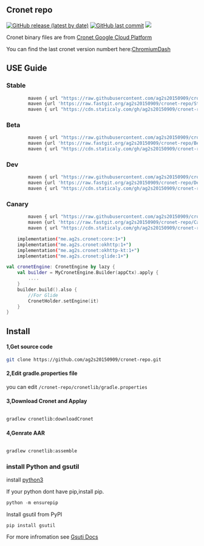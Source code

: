 ## Cronet repo

[![GitHub release (latest by date)](https://img.shields.io/github/v/release/ag2s20150909/cronet-repo)](https://github.com/ag2s20150909/cronet-repo/releases)
[![GitHub last commit](https://img.shields.io/github/last-commit/ag2s20150909/cronet-repo)](https://github.com/ag2s20150909/cronet-repo/commits)
[![](https://data.jsdelivr.com/v1/package/gh/ag2s20150909/cronet-repo/badge?style=rounded)](https://www.jsdelivr.com/package/gh/ag2s20150909/cronet-repo)

Cronet binary files are
from [Cronet Google Cloud Platform](https://console.cloud.google.com/storage/browser/chromium-cronet/android)

You can find the last cronet version numbert
here:[ChromiumDash](https://chromiumdash.appspot.com/releases?platform=Android)

## USE Guide

### Stable

```bash
        maven { url "https://raw.githubusercontent.com/ag2s20150909/cronet-repo/Stable/repo/" }
        maven {url 'https://raw.fastgit.org/ag2s20150909/cronet-repo/Stable/repo/'}
        maven { url "https://cdn.staticaly.com/gh/ag2s20150909/cronet-repo/Stable/repo/" }
```

### Beta

```bash
        maven { url "https://raw.githubusercontent.com/ag2s20150909/cronet-repo/Beta/repo/" }
        maven {url 'https://raw.fastgit.org/ag2s20150909/cronet-repo/Beta/repo/'}
        maven { url "https://cdn.staticaly.com/gh/ag2s20150909/cronet-repo/Beta/repo/" }
```

### Dev

```bash
        maven { url "https://raw.githubusercontent.com/ag2s20150909/cronet-repo/Dev/repo/" }
        maven {url 'https://raw.fastgit.org/ag2s20150909/cronet-repo/Dev/repo/'}
        maven { url "https://cdn.staticaly.com/gh/ag2s20150909/cronet-repo/Dev/repo/" }
```

### Canary

```bash
        maven { url "https://raw.githubusercontent.com/ag2s20150909/cronet-repo/Canary/repo/" }
        maven {url 'https://raw.fastgit.org/ag2s20150909/cronet-repo/Canary/repo/'}
        maven { url "https://cdn.staticaly.com/gh/ag2s20150909/cronet-repo/Canary/repo/" }
```

```bash
    implementation("me.ag2s.cronet:core:1+")
    implementation("me.ag2s.cronet:okhttp:1+")
    implementation("me.ag2s.cronet:okhttp-kt:1+")
    implementation("me.ag2s.cronet:glide:1+")
```

```kotlin
val cronetEngine: CronetEngine by lazy {
    val builder = MyCronetEngine.Builder(appCtx).apply {
        ....
    }
    builder.build().also {
        //For Glide
        CronetHolder.setEngine(it)
    }
}

```

## Install

#### 1,Get source code

```bash
git clone https://github.com/ag2s20150909/cronet-repo.git
```

#### 2,Edit gradle.properties file

you can edit ```/cronet-repo/cronetlib/gradle.properties```

#### 3,Download Cronet and Applay

```bash

gradlew cronetlib:downloadCronet
```
#### 4,Genrate AAR

```bash

gradlew cronetlib:assemble
```



### install Python and gsutil
install [python3](https://www.python.org/downloads/)

If your python dont have pip,install pip.
```python
python -m ensurepip
```
Install gsutil from PyPI
```
pip install gsutil
```

For more infromation see [Gsuti Docs](https://cloud.google.com/storage/docs/gsutil_install)



